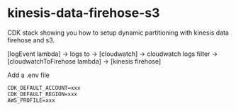 # kinesis-data-firehose-s3

CDK stack showing you how to setup dynamic partitioning with kinesis data firehose and s3.

[logEvent lambda] -> logs to -> [cloudwatch] -> cloudwatch logs filter -> [cloudwatchToFirehose lambda] -> [kinesis firehose]

Add a .env file

```
CDK_DEFAULT_ACCOUNT=xxx
CDK_DEFAULT_REGION=xxx
AWS_PROFILE=xxx
```
